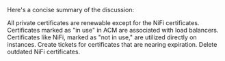 Here's a concise summary of the discussion:

All private certificates are renewable except for the NiFi certificates.
Certificates marked as "in use" in ACM are associated with load balancers.
Certificates like NiFi, marked as "not in use," are utilized directly on instances.
Create tickets for certificates that are nearing expiration.
Delete outdated NiFi certificates.
